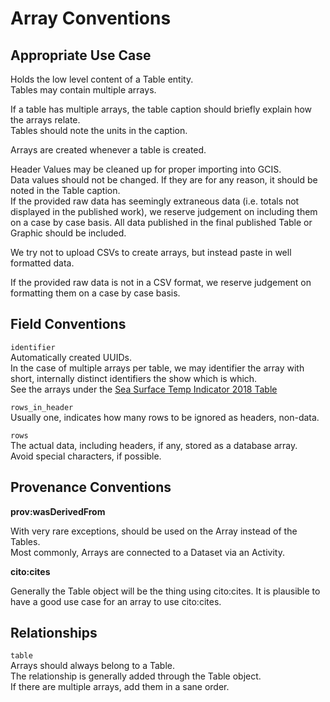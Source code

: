# Array Conventions
## Appropriate Use Case

Holds the low level content of a Table entity.  
Tables may contain multiple arrays.

If a table has multiple arrays, the table caption should briefly explain how the arrays relate.  
Tables should note the units in the caption.

Arrays are created whenever a table is created.

Header Values may be cleaned up for proper importing into GCIS.  
Data values should not be changed. If they are for any reason, it should be noted in the Table caption.  
If the provided raw data has seemingly extraneous data (i.e. totals not displayed in the published work), 
we reserve judgement on including them on a case by case basis. 
All data published in the final published Table or Graphic should be included.  

We try not to upload CSVs to create arrays, but instead paste in well formatted data.

If the provided raw data is not in a CSV format, we reserve judgement on formatting them on a case by case basis.

## Field Conventions

`identifier`  
Automatically created UUIDs.  
In the case of multiple arrays per table, we may identifier the array with short, internally distinct identifiers the show which is which.  
See the arrays under the [Sea Surface Temp Indicator 2018 Table](https://data-stage.globalchange.gov/report/indicator-sea-surface-temperature-2018/table/indicator-sea-surface-temperature-2018)

`rows_in_header`  
Usually one, indicates how many rows to be ignored as headers, non-data.

`rows`  
The actual data, including headers, if any, stored as a database array.  
Avoid special characters, if possible.

## Provenance Conventions

**prov:wasDerivedFrom**

With very rare exceptions, should be used on the Array instead of the Tables.  
Most commonly, Arrays are connected to a Dataset via an Activity.

**cito:cites**

Generally the Table object will be the thing using cito:cites.
It is plausible to have a good use case for an array to use cito:cites.

## Relationships

`table`  
Arrays should always belong to a Table.  
The relationship is generally added through the Table object.  
If there are multiple arrays, add them in a sane order.  
